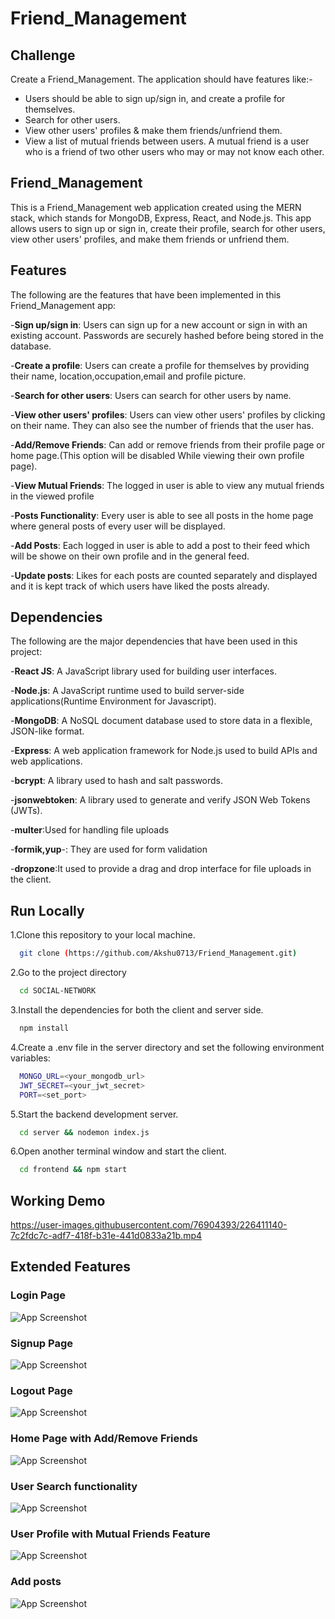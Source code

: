 # Friend_Management

## Challenge

Create a Friend_Management. The application should have features like:-
* Users should be able to sign up/sign in, and create a profile for themselves.
* Search for other users.
* View other users' profiles & make them friends/unfriend them.
*  View a list of mutual friends between users. A mutual friend is a user who is a friend of two other users who may or may not know each other. 

## Friend_Management

This is a Friend_Management web application created using the MERN stack, which stands for MongoDB, Express, React, and Node.js. This app allows users to sign up or sign in, create their profile, search for other users, view other users' profiles, and make them friends or unfriend them.

## Features
The following are the features that have been implemented in this Friend_Management app:

-**Sign up/sign in**: Users can sign up for a new account or sign in with an existing account. Passwords are securely hashed before being stored in the database.

-**Create a profile**: Users can create a profile for themselves by providing their name, location,occupation,email and profile picture.

-**Search for other users**: Users can search for other users by name.

-**View other users' profiles**: Users can view other users' profiles by clicking on their name. They can also see the number of friends that the user has.

-**Add/Remove Friends**: Can add or remove friends from their profile page or home page.(This option will be disabled While viewing their own profile page).

-**View Mutual Friends**: The logged in user is able to view any mutual friends in the viewed profile 

-**Posts Functionality**: Every user is able to see all posts in the home page where general posts of every user will be displayed.

-**Add Posts**: Each logged in user is able to add a post to their feed which will be showe on their own profile and in the general feed.

-**Update posts**: Likes for each posts are counted separately and displayed and it is kept track of which users have liked the posts already.


## Dependencies
The following are the major dependencies that have been used in this project:

-**React JS**: A JavaScript library used for building user interfaces.

-**Node.js**: A JavaScript runtime used to build server-side applications(Runtime Environment for Javascript).

-**MongoDB**: A NoSQL document database used to store data in a flexible, JSON-like format.

-**Express**: A web application framework for Node.js used to build APIs and web applications.

-**bcrypt**: A library used to hash and salt passwords.

-**jsonwebtoken**: A library used to generate and verify JSON Web Tokens (JWTs).

-**multer**:Used for handling file uploads 

-**formik,yup**-: They are used for form validation

-**dropzone**:It used to provide a drag and drop interface for file uploads in the client.



## Run Locally

1.Clone this repository to your local machine.

```bash
  git clone (https://github.com/Akshu0713/Friend_Management.git)
```

2.Go to the project directory

```bash
  cd SOCIAL-NETWORK
```

3.Install the dependencies for both the client and server side.

```bash
  npm install
```

4.Create a .env file in the server directory and set the following environment variables:

```bash
  MONGO_URL=<your_mongodb_url>
  JWT_SECRET=<your_jwt_secret>
  PORT=<set_port>
```


5.Start the backend development server.

```bash
  cd server && nodemon index.js
```

6.Open another terminal window and start the client.
```bash
  cd frontend && npm start
```

## Working Demo

https://user-images.githubusercontent.com/76904393/226411140-7c2fdc7c-adf7-418f-b31e-441d0833a21b.mp4



## Extended Features


### Login Page
![App Screenshot](https://github.com/shinoj-exe/social-network/blob/master/Screenshots/login.png?raw=true)

### Signup Page
![App Screenshot](https://github.com/shinoj-exe/social-network/blob/master/Screenshots/signup.png?raw=true)

### Logout Page
![App Screenshot](https://github.com/shinoj-exe/social-network/blob/master/Screenshots/logout.png?raw=true)


### Home Page with Add/Remove Friends
![App Screenshot](https://github.com/shinoj-exe/social-network/blob/master/Screenshots/homepage.png?raw=true)

### User Search functionality
![App Screenshot](https://github.com/shinoj-exe/social-network/blob/master/Screenshots/search_functionality.png?raw=true)

### User Profile with Mutual Friends Feature
![App Screenshot](https://github.com/shinoj-exe/social-network/blob/master/Screenshots/userProfile_mutual.png?raw=true)

### Add posts
![App Screenshot](https://github.com/shinoj-exe/social-network/blob/master/Screenshots/add_new_posts.png?raw=true)
